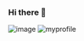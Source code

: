 ### Hi there 👋
![image](https://github.com/MANTISKYU/MANTISKYU/assets/169340449/f6480c05-de42-4c61-82fe-f04fda0adce0)
![myprofile](https://github-readme-stats.vercel.app/api?username=MANTISKYU&theme=gold-green)

<!--
**MANTISKYU/MANTISKYU** is a ✨ _special_ ✨ repository because its `README.md` (this file) appears on your GitHub profile.



Here are some ideas to get you started:

- 🔭 I’m currently working on ...
- 🌱 I’m currently learning ...
- 👯 I’m looking to collaborate on ...
- 🤔 I’m looking for help with ...
- 💬 Ask me about ...
- 📫 How to reach me: ...
- 😄 Pronouns: ...
- ⚡ Fun fact: ...
-->
